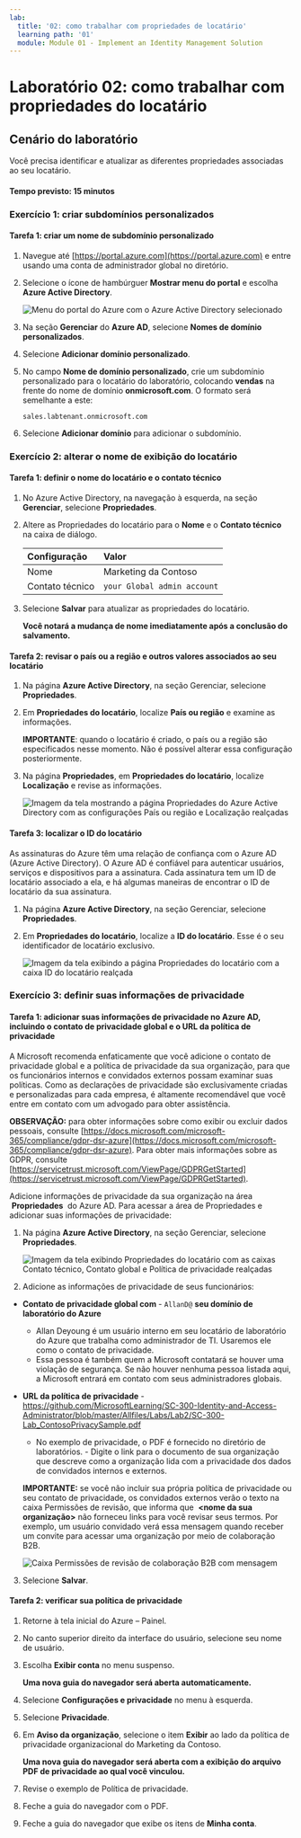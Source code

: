```yaml
---
lab:
  title: '02: como trabalhar com propriedades de locatário'
  learning path: '01'
  module: Module 01 - Implement an Identity Management Solution
---
```


# Laboratório 02: como trabalhar com propriedades do locatário

## Cenário do laboratório

Você precisa identificar e atualizar as diferentes propriedades associadas ao seu locatário.

#### Tempo previsto: 15 minutos

### Exercício 1: criar subdomínios personalizados 

#### Tarefa 1: criar um nome de subdomínio personalizado

1. Navegue até [https://portal.azure.com](https://portal.azure.com) e entre usando uma conta de administrador global no diretório.

1. Selecione o ícone de hambúrguer **Mostrar menu do portal** e escolha **Azure Active Directory**.

    ![Menu do portal do Azure com o Azure Active Directory selecionado](./media/azure-portal-menu-aad.png)

1. Na seção **Gerenciar** do **Azure AD**, selecione **Nomes de domínio personalizados**.

1. Selecione **Adicionar domínio personalizado**.

1. No campo **Nome de domínio personalizado**, crie um subdomínio personalizado para o locatário do laboratório, colocando **vendas** na frente do nome de domínio **onmicrosoft.com**.  O formato será semelhante a este:

    ```
    sales.labtenant.onmicrosoft.com
    ```

1. Selecione **Adicionar domínio** para adicionar o subdomínio.


### Exercício 2: alterar o nome de exibição do locatário

#### Tarefa 1: definir o nome do locatário e o contato técnico

1. No Azure Active Directory, na navegação à esquerda, na seção **Gerenciar**, selecione **Propriedades**.

1. Altere as Propriedades do locatário para o **Nome** e o **Contato técnico** na caixa de diálogo.

    | **Configuração** | **Valor** |
    | :--- | :--- |
    | Nome | Marketing da Contoso |
    | Contato técnico | `your Global admin account` |

1. Selecione **Salvar** para atualizar as propriedades do locatário.

   **Você notará a mudança de nome imediatamente após a conclusão do salvamento.**

#### Tarefa 2: revisar o país ou a região e outros valores associados ao seu locatário

1. Na página **Azure Active Directory**, na seção Gerenciar, selecione **Propriedades**.

2. Em **Propriedades do locatário**, localize **País ou região** e examine as informações.

    **IMPORTANTE**: quando o locatário é criado, o país ou a região são especificados nesse momento. Não é possível alterar essa configuração posteriormente.

3. Na página **Propriedades**, em **Propriedades do locatário**, localize **Localização** e revise as informações.

    ![Imagem da tela mostrando a página Propriedades do Azure Active Directory com as configurações País ou região e Localização realçadas](./media/azure-active-directory-properties-country-location.png)

#### Tarefa 3: localizar o ID do locatário

As assinaturas do Azure têm uma relação de confiança com o Azure AD (Azure Active Directory). O Azure AD é confiável para autenticar usuários, serviços e dispositivos para a assinatura. Cada assinatura tem um ID de locatário associado a ela, e há algumas maneiras de encontrar o ID de locatário da sua assinatura.

1. Na página **Azure Active Directory**, na seção Gerenciar, selecione **Propriedades**.

2. Em **Propriedades do locatário**, localize a **ID do locatário**. Esse é o seu identificador de locatário exclusivo.

    ![Imagem da tela exibindo a página Propriedades do locatário com a caixa ID do locatário realçada](./media/portal-tenant-id.png)

### Exercício 3: definir suas informações de privacidade

#### Tarefa 1: adicionar suas informações de privacidade no Azure AD, incluindo o contato de privacidade global e o URL da política de privacidade

A Microsoft recomenda enfaticamente que você adicione o contato de privacidade global e a política de privacidade da sua organização, para que os funcionários internos e convidados externos possam examinar suas políticas. Como as declarações de privacidade são exclusivamente criadas e personalizadas para cada empresa, é altamente recomendável que você entre em contato com um advogado para obter assistência.

   **OBSERVAÇÃO:** para obter informações sobre como exibir ou excluir dados pessoais, consulte [https://docs.microsoft.com/microsoft-365/compliance/gdpr-dsr-azure](https://docs.microsoft.com/microsoft-365/compliance/gdpr-dsr-azure). Para obter mais informações sobre as GDPR, consulte [https://servicetrust.microsoft.com/ViewPage/GDPRGetStarted](https://servicetrust.microsoft.com/ViewPage/GDPRGetStarted).

Adicione informações de privacidade da sua organização na área  **Propriedades**  do Azure AD. Para acessar a área de Propriedades e adicionar suas informações de privacidade:

1. Na página **Azure Active Directory**, na seção Gerenciar, selecione **Propriedades**.

    ![Imagem da tela exibindo Propriedades do locatário com as caixas Contato técnico, Contato global e Política de privacidade realçadas](./media/properties-area.png)

2. Adicione as informações de privacidade de seus funcionários:

- **Contato de privacidade global com** - `AllanD@` **seu domínio de laboratório do Azure**
     - Allan Deyoung é um usuário interno em seu locatário de laboratório do Azure que trabalha como administrador de TI. Usaremos ele como o contato de privacidade.
     - Essa pessoa é também quem a Microsoft contatará se houver uma violação de segurança. Se não houver nenhuma pessoa listada aqui, a Microsoft entrará em contato com seus administradores globais.

- **URL da política de privacidade** -  <https://github.com/MicrosoftLearning/SC-300-Identity-and-Access-Administrator/blob/master/Allfiles/Labs/Lab2/SC-300-Lab_ContosoPrivacySample.pdf>

     - No exemplo de privacidade, o PDF é fornecido no diretório de laboratórios.
     - Digite o link para o documento de sua organização que descreve como a organização lida com a privacidade dos dados de convidados internos e externos.

    **IMPORTANTE:** se você não incluir sua própria política de privacidade ou seu contato de privacidade, os convidados externos verão o texto na caixa Permissões de revisão, que informa que  **<nome da sua organização\>** não forneceu links para você revisar seus termos. Por exemplo, um usuário convidado verá essa mensagem quando receber um convite para acessar uma organização por meio de colaboração B2B.

    ![Caixa Permissões de revisão de colaboração B2B com mensagem](./media/active-directory-no-privacy-statement-or-contact.png)

3. Selecione **Salvar**.

#### Tarefa 2: verificar sua política de privacidade

1. Retorne à tela inicial do Azure – Painel.
2. No canto superior direito da interface do usuário, selecione seu nome de usuário.
3. Escolha **Exibir conta** no menu suspenso.

     **Uma nova guia do navegador será aberta automaticamente.**

4. Selecione **Configurações e privacidade** no menu à esquerda.
5. Selecione **Privacidade**.
6. Em **Aviso da organização**, selecione o item **Exibir** ao lado da política de privacidade organizacional do Marketing da Contoso.

     **Uma nova guia do navegador será aberta com a exibição do arquivo PDF de privacidade ao qual você vinculou.**

7. Revise o exemplo de Política de privacidade.
8. Feche a guia do navegador com o PDF.
9. Feche a guia do navegador que exibe os itens de **Minha conta**.
